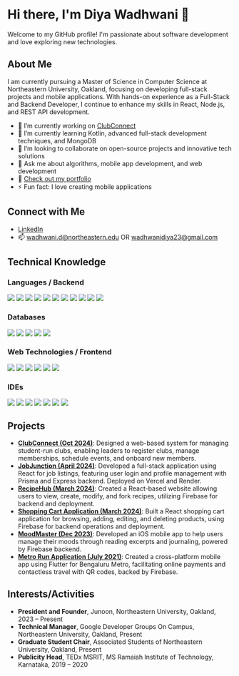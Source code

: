 # Hi there, I'm Diya Wadhwani 👋

Welcome to my GitHub profile! I'm passionate about software development and love exploring new technologies.

## About Me

I am currently pursuing a Master of Science in Computer Science at Northeastern University, Oakland, focusing on developing full-stack projects and mobile applications. With hands-on experience as a Full-Stack and Backend Developer, I continue to enhance my skills in React, Node.js, and REST API development.

- 🔭 I’m currently working on [ClubConnect](#projects)
- 🌱 I’m currently learning Kotlin, advanced full-stack development techniques, and MongoDB
- 👯 I’m looking to collaborate on open-source projects and innovative tech solutions
- 💬 Ask me about algorithms, mobile app development, and web development
- 📄 [Check out my portfolio](https://wadhwanid.sites.northeastern.edu)
- ⚡ Fun fact: I love creating mobile applications


## Connect with Me

- [LinkedIn](https://www.linkedin.com/in/diya-wadhwani)
-  📫 [wadhwani.d@northeastern.edu](mailto:wadhwani.d@northeastern.edu) OR [wadhwanidiya23@gmail.com](mailto:wadhwanidiya23@gmail.com)

## Technical Knowledge

### Languages / Backend
<p align="left">
  <img src="https://img.shields.io/badge/C%20-%2300599C.svg?style=for-the-badge&logo=c&logoColor=white"/>
  <img src="https://img.shields.io/badge/C%2B%2B-%2300599C.svg?style=for-the-badge&logo=c%2B%2B&logoColor=white"/>
  <img src="https://img.shields.io/badge/Python-%233776AB.svg?style=for-the-badge&logo=python&logoColor=white"/>
  <img src="https://img.shields.io/badge/Java-%23007396.svg?style=for-the-badge&logo=java&logoColor=white"/>
  <img src="https://img.shields.io/badge/Dart-%230175C2.svg?style=for-the-badge&logo=dart&logoColor=white"/>
  <img src="https://img.shields.io/badge/Swift-%23FA7343.svg?style=for-the-badge&logo=swift&logoColor=white"/>
  <img src="https://img.shields.io/badge/JavaScript-%23F7DF1E.svg?style=for-the-badge&logo=javascript&logoColor=black"/>
  <img src="https://img.shields.io/badge/EJS-%230A0A0A.svg?style=for-the-badge&logo=ejs&logoColor=white"/>
  <img src="https://img.shields.io/badge/Express.js-%23000000.svg?style=for-the-badge&logo=express&logoColor=white"/>
  <img src="https://img.shields.io/badge/Node.js-%23339933.svg?style=for-the-badge&logo=node.js&logoColor=white"/>
  <img src="https://img.shields.io/badge/Kotlin-%237F52FF.svg?style=for-the-badge&logo=kotlin&logoColor=white"/>
</p>

### Databases
<p align="left">
  <img src="https://img.shields.io/badge/MySQL-%234479A1.svg?style=for-the-badge&logo=mysql&logoColor=white"/>
  <img src="https://img.shields.io/badge/Prisma-%2330345E.svg?style=for-the-badge&logo=prisma&logoColor=white"/>
  <img src="https://img.shields.io/badge/MongoDB-%2347A248.svg?style=for-the-badge&logo=mongodb&logoColor=white"/>
  <img src="https://img.shields.io/badge/Firebase-%23FFCA28.svg?style=for-the-badge&logo=firebase&logoColor=black"/>
  <img src="https://img.shields.io/badge/SQLite-%23003B57.svg?style=for-the-badge&logo=sqlite&logoColor=white"/>
</p>

### Web Technologies / Frontend
<p align="left">
  <img src="https://img.shields.io/badge/HTML5-%23E34F26.svg?style=for-the-badge&logo=html5&logoColor=white"/>
  <img src="https://img.shields.io/badge/CSS3-%231572B6.svg?style=for-the-badge&logo=css3&logoColor=white"/>
  <img src="https://img.shields.io/badge/Angular-%23DD0031.svg?style=for-the-badge&logo=angular&logoColor=white"/>
  <img src="https://img.shields.io/badge/React-%2361DAFB.svg?style=for-the-badge&logo=react&logoColor=black"/>
  <img src="https://img.shields.io/badge/Webflow-%234500EF.svg?style=for-the-badge&logo=webflow&logoColor=white"/>
  <img src="https://img.shields.io/badge/Flutter-%2302569B.svg?style=for-the-badge&logo=flutter&logoColor=white"/>
</p>

### IDEs
<p align="left">
  <img src="https://img.shields.io/badge/VS%20Code-%23007ACC.svg?style=for-the-badge&logo=visual-studio-code&logoColor=white"/>
  <img src="https://img.shields.io/badge/Xcode-%231575F9.svg?style=for-the-badge&logo=xcode&logoColor=white"/>
  <img src="https://img.shields.io/badge/IntelliJ%20IDEA-%23000000.svg?style=for-the-badge&logo=intellij-idea&logoColor=white"/>
  <img src="https://img.shields.io/badge/Android%20Studio-%233DDC84.svg?style=for-the-badge&logo=android-studio&logoColor=white"/>
  <img src="https://img.shields.io/badge/MongoDB%20Compass-%2347A248.svg?style=for-the-badge&logo=mongodb&logoColor=white"/>
  <img src="https://img.shields.io/badge/DB%20Browser-%23000357.svg?style=for-the-badge&logo=sqlite&logoColor=white"/>
  <img src="https://img.shields.io/badge/Eclipse-%232C2255.svg?style=for-the-badge&logo=eclipse&logoColor=white"/>
</p>

## Projects

- [**ClubConnect (Oct 2024)**](https://github.com/DiyaWadhwani/ClubConnect): Designed a web-based system for managing student-run clubs, enabling leaders to register clubs, manage memberships, schedule events, and onboard new members.
- [**JobJunction (April 2024)**](https://github.com/DiyaWadhwani/JobJunction): Developed a full-stack application using React for job listings, featuring user login and profile management with Prisma and Express backend. Deployed on Vercel and Render.
- [**RecipeHub (March 2024)**](https://github.com/DiyaWadhwani/RecipeHub-FunctionalReact): Created a React-based website allowing users to view, create, modify, and fork recipes, utilizing Firebase for backend and deployment.
- [**Shopping Cart Application (March 2024)**](https://github.com/DiyaWadhwani/ShoppingCartApplication-React): Built a React shopping cart application for browsing, adding, editing, and deleting products, using Firebase for backend operations and deployment.
- [**MoodMaster (Dec 2023)**](https://github.com/DiyaWadhwani/MoodMaster): Developed an iOS mobile app to help users manage their moods through reading excerpts and journaling, powered by Firebase backend.
- [**Metro Run Application (July 2021)**](https://drive.google.com/file/d/1rQZG8D8s3zy5hFS0elq7VYFGmm_txyGt/view?usp=sharing): Created a cross-platform mobile app using Flutter for Bengaluru Metro, facilitating online payments and contactless travel with QR codes, backed by Firebase.

## Interests/Activities

- **President and Founder**, Junoon, Northeastern University, Oakland, 2023 – Present
- **Technical Manager**, Google Developer Groups On Campus, Northeastern University, Oakland, Present
- **Graduate Student Chair**, Associated Students of Northeastern University, Oakland, Present
- **Publicity Head**, TEDx MSRIT, MS Ramaiah Institute of Technology, Karnataka, 2019 – 2020
